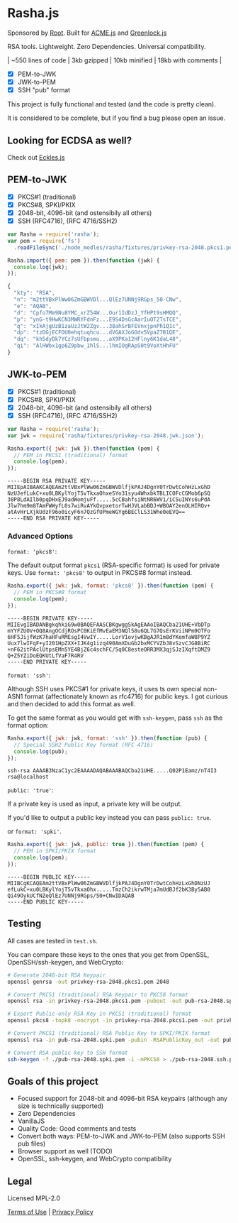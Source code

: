 Rasha.js
=========

Sponsored by [Root](https://therootcompany.com).
Built for [ACME.js](https://git.coolaj86.com/coolaj86/acme.js)
and [Greenlock.js](https://git.coolaj86.com/coolaj86/greenlock.js)

RSA tools. Lightweight. Zero Dependencies. Universal compatibility.

| ~550 lines of code | 3kb gzipped | 10kb minified | 18kb with comments |

* [x] PEM-to-JWK
* [x] JWK-to-PEM
* [x] SSH "pub" format

This project is fully functional and tested (and the code is pretty clean).

It is considered to be complete, but if you find a bug please open an issue.

## Looking for ECDSA as well?

Check out [Eckles.js](https://git.coolaj86.com/coolaj86/eckles.js)

## PEM-to-JWK

* [x] PKCS#1 (traditional)
* [x] PKCS#8, SPKI/PKIX
* [x] 2048-bit, 4096-bit (and ostensibily all others)
* [x] SSH (RFC4716), (RFC 4716/SSH2)

```js
var Rasha = require('rasha');
var pem = require('fs')
  .readFileSync('./node_modles/rasha/fixtures/privkey-rsa-2048.pkcs1.pem', 'ascii');

Rasha.import({ pem: pem }).then(function (jwk) {
  console.log(jwk);
});
```

```js
{
  "kty": "RSA",
  "n": "m2ttVBxPlWw06ZmGBWVDl...QlEz7UNNj9RGps_50-CNw",
  "e": "AQAB",
  "d": "Cpfo7Mm9Nu8YMC_xrZ54W...Our1IdDzJ_YfHPt9sHMQQ",
  "p": "ynG-t9HwKCN3MWRYFdnFz...E9S4DsGcAarIuOT2TsTCE",
  "q": "xIkAjgUzB1zaUzJtW2Zgv...38ahSrBFEVnxjpnPh1Q1c",
  "dp": "tzDGjECFOU0ehqtuqhcu...dVGAXJoGOdv5VpaZ7B1QE",
  "dq": "kh5dyDk7YCz7sUFbpsmu...aX9PKa12HFlny6K1daL48",
  "qi": "AlHWbx1gp6Z9pbw_1hlS...lhmIOgRApS0t9VoXtHhFU"
}
```

## JWK-to-PEM

* [x] PKCS#1 (traditional)
* [x] PKCS#8, SPKI/PKIX
* [x] 2048-bit, 4096-bit (and ostensibily all others)
* [x] SSH (RFC4716), (RFC 4716/SSH2)

```js
var Rasha = require('rasha');
var jwk = require('rasha/fixtures/privkey-rsa-2048.jwk.json');

Rasha.export({ jwk: jwk }).then(function (pem) {
  // PEM in PKCS1 (traditional) format
  console.log(pem);
});
```

```
-----BEGIN RSA PRIVATE KEY-----
MIIEpAIBAAKCAQEAm2ttVBxPlWw06ZmGBWVDlfjkPAJ4DgnY0TrDwtCohHzLxGhD
NzUJefLukC+xu0LBKylYojT5vTkxaOhxeSYo31syu4WhxbkTBLICOFcCGMob6pSQ
38P8LdAIlb0pqDHxEJ9adWomjuFf.....5cCBahfsiNtNR6WV1/iCSuINYs6uPdA
Jlw7hm9m8TAmFWWyfL0s7wiRvAYkQvpxetorTwHJVLabBDJ+WBOAY2enOLHIRQv+
atAvHrLXjkUdzF96o0icyF6n7QzGfUPmeWGYg6BEClLS31Whe0eEVQ==
-----END RSA PRIVATE KEY-----
```

### Advanced Options

`format: 'pkcs8'`:

The default output format `pkcs1` (RSA-specific format) is used for private keys.
Use `format: 'pkcs8'` to output in PKCS#8 format instead.

```js
Rasha.export({ jwk: jwk, format: 'pkcs8' }).then(function (pem) {
  // PEM in PKCS#8 format
  console.log(pem);
});
```

```
-----BEGIN PRIVATE KEY-----
MIIEvgIBADANBgkqhkiG9w0BAQEFAASCBKgwggSkAgEAAoIBAQCba21UHE+VbDTp
mYYFZUOV+OQ8AngOCdjROsPC0KiEfMvEaEM3NQl58u6QL7G7QsErKViiNPm9OTFo
6HF5JijfWzK7haHFuRMEsgI4VwIY.....LorV1ovjwKBgAJR1m8dYKemfaW8P9YZ
Uux7lwIFqF+yI201HpZXX+IJK4g1izq490AmXDuGb2bxMCYVZbJ8vSzvCJG8BiRC
+nF62itPAclUtpsEMn5YE4BjZ6c4schFC/5q0C8esteORR3MX3qjSJzIXqftDMZ9
Q+Z5YZiDoEQKUtLfVaF7R4RV
-----END PRIVATE KEY-----
```

`format: 'ssh'`:

Although SSH uses PKCS#1 for private keys, it uses ts own special non-ASN1 format
(affectionately known as rfc4716) for public keys. I got curious and then decided
to add this format as well.

To get the same format as you
would get with `ssh-keygen`, pass `ssh` as the format option:

```js
Rasha.export({ jwk: jwk, format: 'ssh' }).then(function (pub) {
  // Special SSH2 Public Key format (RFC 4716)
  console.log(pub);
});
```

```
ssh-rsa AAAAB3NzaC1yc2EAAAADAQABAAABAQCba21UHE.....Q02P1Eamz/nT4I3 rsa@localhost
```

`public: 'true'`:

If a private key is used as input, a private key will be output.

If you'd like to output a public key instead you can pass `public: true`.

or `format: 'spki'`.

```js
Rasha.export({ jwk: jwk, public: true }).then(function (pem) {
  // PEM in SPKI/PKIX format
  console.log(pem);
});
```

```
-----BEGIN PUBLIC KEY-----
MIIBCgKCAQEAm2ttVBxPlWw06ZmGBWVDlfjkPAJ4DgnY0TrDwtCohHzLxGhDNzUJ
efLukC+xu0LBKylYojT5vTkxaOhx.....TmzCh2ikrwTMja7mUdBJf2bK3By5AB0
Qi49OykUCfNZeQlEz7UNNj9RGps/50+CNwIDAQAB
-----END PUBLIC KEY-----
```

Testing
-------

All cases are tested in `test.sh`.

You can compare these keys to the ones that you get from OpenSSL, OpenSSH/ssh-keygen, and WebCrypto:

```bash
# Generate 2048-bit RSA Keypair
openssl genrsa -out privkey-rsa-2048.pkcs1.pem 2048

# Convert PKCS1 (traditional) RSA Keypair to PKCS8 format
openssl rsa -in privkey-rsa-2048.pkcs1.pem -pubout -out pub-rsa-2048.spki.pem

# Export Public-only RSA Key in PKCS1 (traditional) format
openssl pkcs8 -topk8 -nocrypt -in privkey-rsa-2048.pkcs1.pem -out privkey-rsa-2048.pkcs8.pem

# Convert PKCS1 (traditional) RSA Public Key to SPKI/PKIX format
openssl rsa -in pub-rsa-2048.spki.pem -pubin -RSAPublicKey_out -out pub-rsa-2048.pkcs1.pem

# Convert RSA public key to SSH format
ssh-keygen -f ./pub-rsa-2048.spki.pem -i -mPKCS8 > ./pub-rsa-2048.ssh.pub
```

Goals of this project
-----

* Focused support for 2048-bit and 4096-bit RSA keypairs (although any size is technically supported)
* Zero Dependencies
* VanillaJS
* Quality Code: Good comments and tests
* Convert both ways: PEM-to-JWK and JWK-to-PEM (also supports SSH pub files)
* Browser support as well (TODO)
* OpenSSL, ssh-keygen, and WebCrypto compatibility

Legal
-----

Licensed MPL-2.0

[Terms of Use](https://therootcompany.com/legal/#terms) |
[Privacy Policy](https://therootcompany.com/legal/#privacy)
